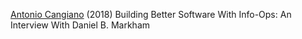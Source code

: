 
[Antonio Cangiano](https://programmingzen.com/building-better-software-info-ops-daniel-b-markham-interview/)
(2018) Building Better Software With Info-Ops: An Interview With Daniel B. Markham
